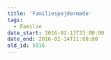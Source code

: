 ```yaml
---
title: 'Familiespejdermøde'
tags:
  - Familie
date_start: 2016-02-13T23:00:00
date_end: 2016-02-14T11:00:00
old_id: 5916
---
```

